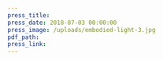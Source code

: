 ```yaml
---
press_title:
press_date: 2018-07-03 00:00:00
press_image: /uploads/embodied-light-3.jpg
pdf_path:
press_link:
---
```

